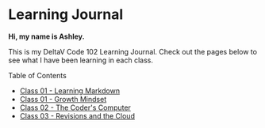 # Learning Journal

**Hi, my name is Ashley.**

This is my DeltaV Code 102 Learning Journal. Check out the pages below to see what I have been learning in each class. 


Table of Contents
- [Class 01 - Learning Markdown](/01-learning-markdown.md)
- [Class 01 - Growth Mindset](/01-growth-mindset.md)
- [Class 02 - The Coder's Computer](/02-coder's-computer.md)
- [Class 03 - Revisions and the Cloud](/03-revisions-cloud.md)

